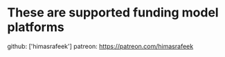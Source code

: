 # These are supported funding model platforms

github: ['himasrafeek']
patreon: https://patreon.com/himasrafeek 

